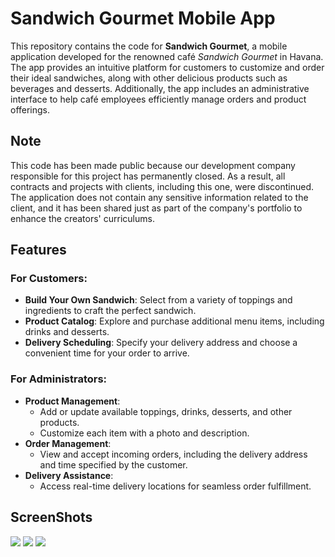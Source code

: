 # Sandwich Gourmet Mobile App

This repository contains the code for **Sandwich Gourmet**, a mobile application developed for the renowned café *Sandwich Gourmet* in Havana. The app provides an intuitive platform for customers to customize and order their ideal sandwiches, along with other delicious products such as beverages and desserts. Additionally, the app includes an administrative interface to help café employees efficiently manage orders and product offerings.

## Note

This code has been made public because our development company responsible for this project has permanently closed. As a result, all contracts and projects with clients, including this one, were discontinued.  
The application does not contain any sensitive information related to the client, and it has been shared just as part of the company's portfolio to enhance the creators' curriculums.

## Features

### For Customers:
- **Build Your Own Sandwich**: Select from a variety of toppings and ingredients to craft the perfect sandwich.
- **Product Catalog**: Explore and purchase additional menu items, including drinks and desserts.
- **Delivery Scheduling**: Specify your delivery address and choose a convenient time for your order to arrive.

### For Administrators:
- **Product Management**: 
  - Add or update available toppings, drinks, desserts, and other products.
  - Customize each item with a photo and description.
- **Order Management**: 
  - View and accept incoming orders, including the delivery address and time specified by the customer.
- **Delivery Assistance**: 
  - Access real-time delivery locations for seamless order fulfillment.

## ScreenShots
<img src="https://github.com/QNecesitas/Sandwich-Gourmet/blob/c76806e6e70b1691fc357e02a34a2b6dc4676569/screenshots/sg1.jpg">
<img src="https://github.com/QNecesitas/Sandwich-Gourmet/blob/c76806e6e70b1691fc357e02a34a2b6dc4676569/screenshots/sg2.jpg">
<img src="https://github.com/QNecesitas/Sandwich-Gourmet/blob/c76806e6e70b1691fc357e02a34a2b6dc4676569/screenshots/sg3.jpg">
